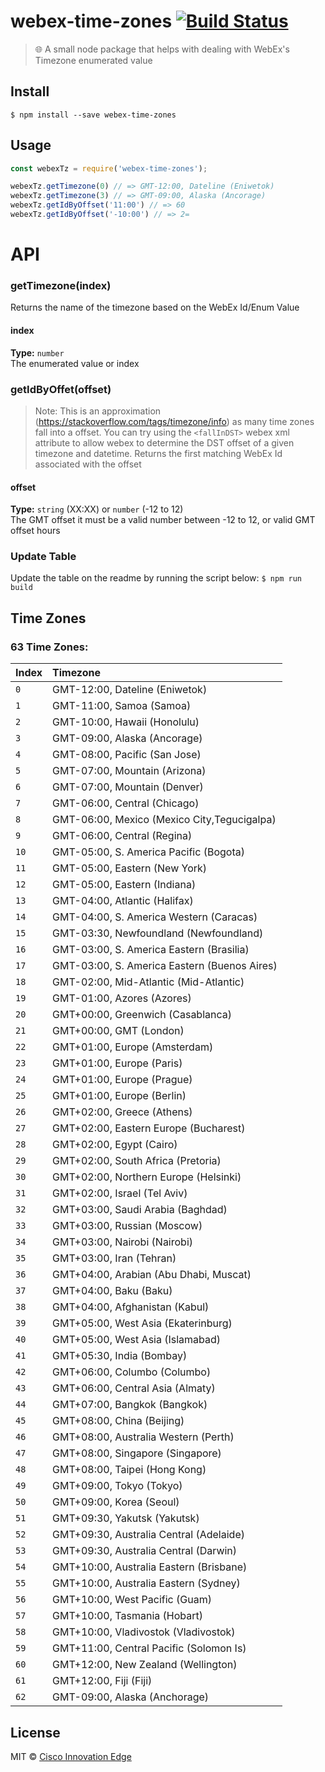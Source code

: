 # webex-time-zones [![Build Status](https://img.shields.io/travis/cisco-ie/webex-time-zones.svg?style=flat-square&branch=master)](https://travis-ci.org/cisco-ie/webex-time-zones)

> 🌐 A small node package that helps with dealing with WebEx's Timezone enumerated value

## Install

```
$ npm install --save webex-time-zones
```


## Usage

```js
const webexTz = require('webex-time-zones');

webexTz.getTimezone(0) // => GMT-12:00, Dateline (Eniwetok)
webexTz.getTimezone(3) // => GMT-09:00, Alaska (Ancorage)
webexTz.getIdByOffset('11:00') // => 60
webexTz.getIdByOffset('-10:00') // => 2=
```

# API
### getTimezone(index)
Returns the name of the timezone based on the WebEx Id/Enum Value

#### index
**Type:** `number`    
The enumerated value or index

### getIdByOffet(offset)
> Note: This is an approximation (https://stackoverflow.com/tags/timezone/info) as many time zones fall into a offset. You can try using the `<fallInDST>` webex xml attribute to allow webex to determine the DST offset of a given timezone and datetime.
Returns the first matching WebEx Id associated with the offset

#### offset
**Type:** `string` (XX:XX) or `number` (-12 to 12)    
The GMT offset it must be a valid number between -12 to 12, or valid GMT offset hours


### Update Table
Update the table on the readme by running the script below: `$ npm run build`

## Time Zones

<!-- START TABLE -->
### 63 Time Zones:

| Index | Timezone |
| :------ | :------ |
| `0` | GMT-12:00, Dateline (Eniwetok) |
| `1` | GMT-11:00, Samoa (Samoa) |
| `2` | GMT-10:00, Hawaii (Honolulu) |
| `3` | GMT-09:00, Alaska (Ancorage) |
| `4` | GMT-08:00, Pacific (San Jose) |
| `5` | GMT-07:00, Mountain (Arizona) |
| `6` | GMT-07:00, Mountain (Denver) |
| `7` | GMT-06:00, Central (Chicago) |
| `8` | GMT-06:00, Mexico (Mexico City,Tegucigalpa) |
| `9` | GMT-06:00, Central (Regina) |
| `10` | GMT-05:00, S. America Pacific (Bogota) |
| `11` | GMT-05:00, Eastern (New York) |
| `12` | GMT-05:00, Eastern (Indiana) |
| `13` | GMT-04:00, Atlantic (Halifax) |
| `14` | GMT-04:00, S. America Western (Caracas) |
| `15` | GMT-03:30, Newfoundland (Newfoundland) |
| `16` | GMT-03:00, S. America Eastern (Brasilia) |
| `17` | GMT-03:00, S. America Eastern (Buenos Aires) |
| `18` | GMT-02:00, Mid-Atlantic (Mid-Atlantic) |
| `19` | GMT-01:00, Azores (Azores) |
| `20` | GMT+00:00, Greenwich (Casablanca) |
| `21` | GMT+00:00, GMT (London) |
| `22` | GMT+01:00, Europe (Amsterdam) |
| `23` | GMT+01:00, Europe (Paris) |
| `24` | GMT+01:00, Europe (Prague) |
| `25` | GMT+01:00, Europe (Berlin) |
| `26` | GMT+02:00, Greece (Athens) |
| `27` | GMT+02:00, Eastern Europe (Bucharest) |
| `28` | GMT+02:00, Egypt (Cairo) |
| `29` | GMT+02:00, South Africa (Pretoria) |
| `30` | GMT+02:00, Northern Europe (Helsinki) |
| `31` | GMT+02:00, Israel (Tel Aviv) |
| `32` | GMT+03:00, Saudi Arabia (Baghdad) |
| `33` | GMT+03:00, Russian (Moscow) |
| `34` | GMT+03:00, Nairobi (Nairobi) |
| `35` | GMT+03:00, Iran (Tehran) |
| `36` | GMT+04:00, Arabian (Abu Dhabi, Muscat) |
| `37` | GMT+04:00, Baku (Baku) |
| `38` | GMT+04:00, Afghanistan (Kabul) |
| `39` | GMT+05:00, West Asia (Ekaterinburg) |
| `40` | GMT+05:00, West Asia (Islamabad) |
| `41` | GMT+05:30, India (Bombay) |
| `42` | GMT+06:00, Columbo (Columbo) |
| `43` | GMT+06:00, Central Asia (Almaty) |
| `44` | GMT+07:00, Bangkok (Bangkok) |
| `45` | GMT+08:00, China (Beijing) |
| `46` | GMT+08:00, Australia Western (Perth) |
| `47` | GMT+08:00, Singapore (Singapore) |
| `48` | GMT+08:00, Taipei (Hong Kong) |
| `49` | GMT+09:00, Tokyo (Tokyo) |
| `50` | GMT+09:00, Korea (Seoul) |
| `51` | GMT+09:30, Yakutsk (Yakutsk) |
| `52` | GMT+09:30, Australia Central (Adelaide) |
| `53` | GMT+09:30, Australia Central (Darwin) |
| `54` | GMT+10:00, Australia Eastern (Brisbane) |
| `55` | GMT+10:00, Australia Eastern (Sydney) |
| `56` | GMT+10:00, West Pacific (Guam) |
| `57` | GMT+10:00, Tasmania (Hobart) |
| `58` | GMT+10:00, Vladivostok (Vladivostok) |
| `59` | GMT+11:00, Central Pacific (Solomon Is) |
| `60` | GMT+12:00, New Zealand (Wellington) |
| `61` | GMT+12:00, Fiji (Fiji) |
| `62` | GMT-09:00, Alaska (Anchorage) |

<!-- END TABLE -->

## License

MIT © [Cisco Innovation Edge](https://github.com/cisco-ie/webex-time-zones)
